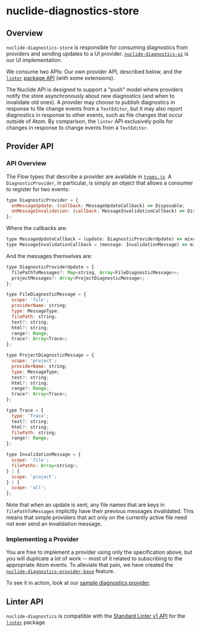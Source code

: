 # nuclide-diagnostics-store

## Overview

`nuclide-diagnostics-store` is responsible for consuming diagnostics from providers and sending
updates to a UI provider.
[`nuclide-diagnostics-ui`](https://github.com/facebook/nuclide/tree/master/pkg/nuclide-diagnostics-ui)
is our UI implementation.

We consume two APIs: Our own provider API, described below, and the
[`linter`](https://atom.io/packages/linter) [package
API](http://steelbrain.me/linter) (with some extensions).

The Nuclide API is designed to support a "push" model where providers notify the store
asynchronously about new diagnostics (and when to invalidate old ones). A provider may choose to
publish diagnostics in response to file change events from a `TextEditor`, but it may also report
diagnostics in response to other events, such as file changes that occur outside of Atom. By
comparison, the `linter` API exclusively polls for changes in response to change events from a
`TextEditor`.

## Provider API

### API Overview

The Flow types that describe a provider are available in
[`types.js`](https://github.com/facebook/nuclide/blob/master/pkg/nuclide-diagnostics-common/lib/types.js).
A `DiagnosticProvider`, in particular, is simply an object that allows a consumer to register for
two events:

```js
type DiagnosticProvider = {
  onMessageUpdate: (callback: MessageUpdateCallback) => Disposable;
  onMessageInvalidation: (callback: MessageInvalidationCallback) => Disposable;
};
```

Where the callbacks are:

```js
type MessageUpdateCallback = (update: DiagnosticProviderUpdate) => mixed;
type MessageInvalidationCallback = (message: InvalidationMessage) => mixed;
```

And the messages themselves are:

```js
type DiagnosticProviderUpdate = {
  filePathToMessages?: Map<string, Array<FileDiagnosticMessage>>;
  projectMessages?: Array<ProjectDiagnosticMessage>;
};

type FileDiagnosticMessage = {
  scope: 'file';
  providerName: string;
  type: MessageType;
  filePath: string;
  text?: string;
  html?: string;
  range?: Range;
  trace?: Array<Trace>;
};

type ProjectDiagnosticMessage = {
  scope: 'project';
  providerName: string;
  type: MessageType;
  text?: string;
  html?: string;
  range?: Range;
  trace?: Array<Trace>;
};

type Trace = {
  type: 'Trace';
  text?: string;
  html?: string;
  filePath: string;
  range?: Range;
};

type InvalidationMessage = {
  scope: 'file';
  filePaths: Array<string>;
} | {
  scope: 'project';
} | {
  scope: 'all';
};
```

Note that when an update is sent, any file names that are keys in `filePathToMessages` implicitly
have their previous messages invalidated. This means that simple providers that act only on the
currently active file need not ever send an invalidation message.

### Implementing a Provider

You are free to implement a provider using only the specification above, but you will duplicate a
lot of work -- most of it related to subscribing to the appropriate Atom events. To alleviate that
pain, we have created the
[`nuclide-diagnostics-provider-base`](https://github.com/facebook/nuclide/tree/master/pkg/nuclide-diagnostics-provider-base)
feature.

To see it in action, look at our [sample diagnostics
provider](https://github.com/facebook/nuclide/tree/master/pkg/sample-diagnostics-provider).

## Linter API

`nuclide-diagnostics` is compatible with the
[Standard Linter v1 API](https://github.com/steelbrain/linter/blob/v1/docs/types/standard-linter-v1.md)
for the [`linter`](https://atom.io/packages/linter) package.
